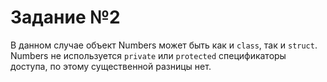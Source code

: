 # Задание №2

В данном случае объект Numbers может быть как и `class`, так и `struct`. Numbers не используется `private` или `protected` спецификаторы доступа, по этому существенной разницы нет.
